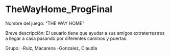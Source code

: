 # TheWayHome_ProgFinal

Nombre del juego: "THE WAY HOME"

Breve descripción: El usuario tiene que ayudar a sus amigos extraterrestres a llegar a casa pasando por diferentes caminos y puertas.

Grupo:
-Ruiz, Macarena
-Gonzalez, Claudia
